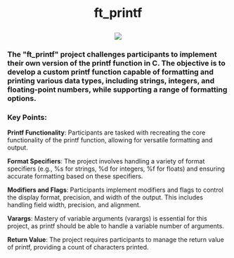 # <p align = "center">ft_printf</p>

<p align = "center">
<a href = "https://github.com/Hotaruban" ><img ft_printf = "ft_printf" src = "ft_printf.png"></a>
</p>

### The "ft_printf" project challenges participants to implement their own version of the printf function in C. The objective is to develop a custom printf function capable of formatting and printing various data types, including strings, integers, and floating-point numbers, while supporting a range of formatting options.

### Key Points:

**Printf Functionality**: Participants are tasked with recreating the core functionality of the printf function, allowing for versatile formatting and output.

**Format Specifiers**: The project involves handling a variety of format specifiers (e.g., %s for strings, %d for integers, %f for floats) and ensuring accurate formatting based on these specifiers.

**Modifiers and Flags**: Participants implement modifiers and flags to control the display format, precision, and width of the output. This includes handling field width, precision, and alignment.

**Varargs**: Mastery of variable arguments (varargs) is essential for this project, as printf should be able to handle a variable number of arguments.

**Return Value**: The project requires participants to manage the return value of printf, providing a count of characters printed.
